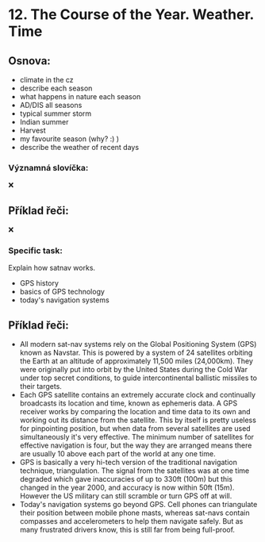 # 12. The Course of the Year. Weather. Time

## Osnova:

* climate in the cz
* describe each season
* what happens in nature each season
* AD/DIS all seasons
* typical summer storm
* Indian summer
* Harvest
* my favourite season (why? :) )
* describe the weather of recent days

### Významná slovíčka:
❌

## Příklad řeči:
❌
### Specific task:
Explain how satnav works.

- GPS history
- basics of GPS technology
- today's navigation systems

## Příklad řeči:
- All modern sat-nav systems rely on the Global Positioning System (GPS) known as Navstar. This is powered by a system of 24 satellites orbiting the Earth at an altitude of approximately 11,500 miles (24,000km). They were originally put into orbit by the United States during the Cold War under top secret conditions, to guide intercontinental ballistic missiles to their targets.
- Each GPS satellite contains an extremely accurate clock and continually broadcasts its location and time, known as ephemeris data. A GPS receiver works by comparing the location and time data to its own and working out its distance from the satellite. This by itself is pretty useless for pinpointing position, but when data from several satellites are used simultaneously it's very effective. The minimum number of satellites for effective navigation is four, but the way they are arranged means there are usually 10 above each part of the world at any one time.
- GPS is basically a very hi-tech version of the traditional navigation technique, triangulation. The signal from the satellites was at one time degraded which gave inaccuracies of up to 330ft (100m) but this changed in the year 2000, and accuracy is now within 50ft (15m). However the US military can still scramble or turn GPS off at will.
- Today's navigation systems go beyond GPS. Cell phones can triangulate their position between mobile phone masts, whereas sat-navs contain compasses and accelerometers to help them navigate safely. But as many frustrated drivers know, this is still far from being full-proof.
